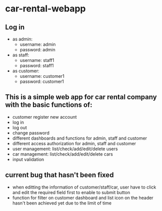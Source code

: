 # car-rental-webapp

## Log in
* as admin:
  * username: admin
  * password: admin
* as staff:
  * username: staff1
  * password: staff1
* as customer:
  * username: customer1
  * password: customer1

## This is a simple web app for car rental company with the basic functions of:
* customer register new account
* log in
* log out
* change password
* different dashboards and functions for admin, staff and customer
* different access authorization for admin, staff and customer
* user management: list/check/add/edit/delete users
* car management: list/check/add/edit/delete cars
* input validation
  

## current bug that hasn't been fixed
* when editting the information of customer/staff/car, user have to click and edit the required field first to enable to submit button
* function for filter on customer dashboard and list icon on the header hasn't been achieved yet due to the limit of time
